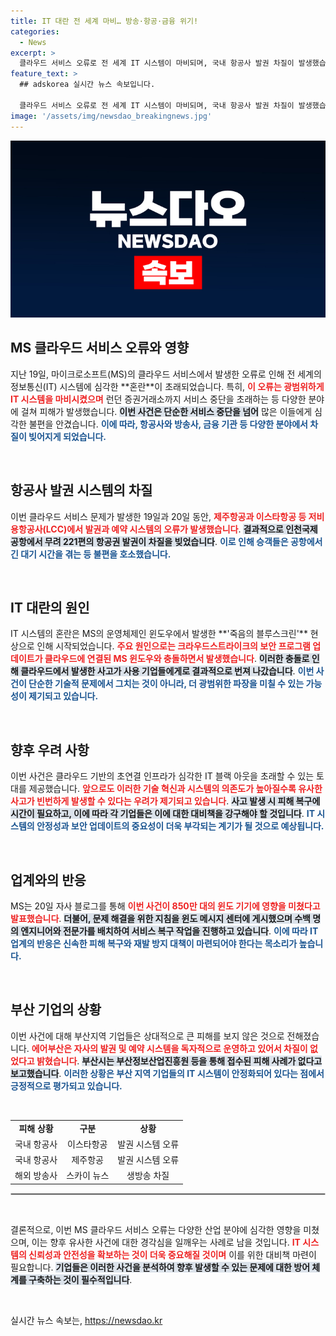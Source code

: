 ```yaml
---
title: IT 대란 전 세계 마비… 방송·항공·금융 위기!
categories:
  - News
excerpt: >
  클라우드 서비스 오류로 전 세계 IT 시스템이 마비되며, 국내 항공사 발권 차질이 발생했습니다. 제주항공과 이스타항공 등은 발권 시스템 오류로 수십 편의 항공편이 지연됐고, 이는 MS의 업데이트 충돌로 인한 대규모 사고입니다.
feature_text: >
  ## adskorea 실시간 뉴스 속보입니다.

  클라우드 서비스 오류로 전 세계 IT 시스템이 마비되며, 국내 항공사 발권 차질이 발생했습니다. 제주항공과 이스타항공 등은 발권 시스템 오류로 수십 편의 항공편이 지연됐고, 이는 MS의 업데이트 충돌로 인한 대규모 사고입니다.
image: '/assets/img/newsdao_breakingnews.jpg'
---
```


<p><img src="/assets/img/newsdao_breakingnews.jpg" alt="adskorea 속보" /></p>

<h2 data-ke-size="size26">MS 클라우드 서비스 오류와 영향</h2>

<p data-ke-size="size16">지난 19일, 마이크로소프트(MS)의 클라우드 서비스에서 발생한 오류로 인해 전 세계의 정보통신(IT) 시스템에 심각한 **혼란**이 초래되었습니다. 특히, <b><span style="color: #ee2323;">이 오류는 광범위하게 IT 시스템을 마비시켰으며</span></b> 런던 증권거래소까지 서비스 중단을 초래하는 등 다양한 분야에 걸쳐 피해가 발생했습니다. <b><span style="background-color: #21538527;">이번 사건은 단순한 서비스 중단을 넘어</span></b> 많은 이들에게 심각한 불편을 안겼습니다. <b><span style="color: #1a5490;">이에 따라, 항공사와 방송사, 금융 기관 등 다양한 분야에서 차질이 빚어지게 되었습니다.</span></b></p>

<p data-ke-size="size16">&nbsp;</p>

<h2 data-ke-size="size26">항공사 발권 시스템의 차질</h2>

<p data-ke-size="size16">이번 클라우드 서비스 문제가 발생한 19일과 20일 동안, <b><span style="color: #ee2323;">제주항공과 이스타항공 등 저비용항공사(LCC)에서 발권과 예약 시스템의 오류가 발생했습니다</span></b>. <b><span style="background-color: #21538527;">결과적으로 인천국제공항에서 무려 221편의 항공권 발권이 차질을 빚었습니다</span></b>. <b><span style="color: #1a5490;">이로 인해 승객들은 공항에서 긴 대기 시간을 겪는 등 불편을 호소했습니다.</span></b></p>

<p data-ke-size="size16">&nbsp;</p>

<h2 data-ke-size="size26">IT 대란의 원인</h2>

<p data-ke-size="size16">IT 시스템의 혼란은 MS의 운영체제인 윈도우에서 발생한 **'죽음의 블루스크린'** 현상으로 인해 시작되었습니다. <b><span style="color: #ee2323;">주요 원인으로는 크라우드스트라이크의 보안 프로그램 업데이트가 클라우드에 연결된 MS 윈도우와 충돌하면서 발생했습니다</span></b>. <b><span style="background-color: #21538527;">이러한 충돌로 인해 클라우드에서 발생한 사고가 사용 기업들에게로 결과적으로 번져 나갔습니다</span></b>. <b><span style="color: #1a5490;">이번 사건이 단순한 기술적 문제에서 그치는 것이 아니라, 더 광범위한 파장을 미칠 수 있는 가능성이 제기되고 있습니다.</span></b></p>

<p data-ke-size="size16">&nbsp;</p>

<h2 data-ke-size="size26">향후 우려 사항</h2>

<p data-ke-size="size16">이번 사건은 클라우드 기반의 초연결 인프라가 심각한 IT 블랙 아웃을 초래할 수 있는 토대를 제공했습니다. <b><span style="color: #ee2323;">앞으로도 이러한 기술 혁신과 시스템의 의존도가 높아질수록 유사한 사고가 빈번하게 발생할 수 있다는 우려가 제기되고 있습니다</span></b>. <b><span style="background-color: #21538527;">사고 발생 시 피해 복구에 시간이 필요하고, 이에 따라 각 기업들은 이에 대한 대비책을 강구해야 할 것입니다</span></b>. <b><span style="color: #1a5490;">IT 시스템의 안정성과 보안 업데이트의 중요성이 더욱 부각되는 계기가 될 것으로 예상됩니다.</span></b></p>

<p data-ke-size="size16">&nbsp;</p>

<h2 data-ke-size="size26">업계와의 반응</h2>

<p data-ke-size="size16">MS는 20일 자사 블로그를 통해 <b><span style="color: #ee2323;">이번 사건이 850만 대의 윈도 기기에 영향을 미쳤다고 발표했습니다</span></b>. <b><span style="background-color: #21538527;">더불어, 문제 해결을 위한 지침을 윈도 메시지 센터에 게시했으며 수백 명의 엔지니어와 전문가를 배치하여 서비스 복구 작업을 진행하고 있습니다</span></b>. <b><span style="color: #1a5490;">이에 따라 IT 업계의 반응은 신속한 피해 복구와 재발 방지 대책이 마련되어야 한다는 목소리가 높습니다.</span></b></p>

<p data-ke-size="size16">&nbsp;</p>

<h2 data-ke-size="size26">부산 기업의 상황</h2>

<p data-ke-size="size16">이번 사건에 대해 부산지역 기업들은 상대적으로 큰 피해를 보지 않은 것으로 전해졌습니다. <b><span style="color: #ee2323;">에어부산은 자사의 발권 및 예약 시스템을 독자적으로 운영하고 있어서 차질이 없었다고 밝혔습니다</span></b>. <b><span style="background-color: #21538527;">부산시는 부산정보산업진흥원 등을 통해 접수된 피해 사례가 없다고 보고했습니다</span></b>. <b><span style="color: #1a5490;">이러한 상황은 부산 지역 기업들의 IT 시스템이 안정화되어 있다는 점에서 긍정적으로 평가되고 있습니다.</span></b></p>

<p data-ke-size="size16">&nbsp;</p>

<table style="width: 100%; border-collapse: collapse;">
<tbody>
<tr>
<td style="text-align: center; height: 17px;"><b>피해 상황</b></td>
<td style="text-align: center; height: 17px;"><b>구분</b></td>
<td style="text-align: center; height: 17px;"><b>상황</b></td>
</tr>
<tr>
<td style="text-align: center; height: 17px;">국내 항공사</td>
<td style="text-align: center; height: 17px;">이스타항공</td>
<td style="text-align: center; height: 17px;">발권 시스템 오류</td>
</tr>
<tr>
<td style="text-align: center; height: 17px;">국내 항공사</td>
<td style="text-align: center; height: 17px;">제주항공</td>
<td style="text-align: center; height: 17px;">발권 시스템 오류</td>
</tr>
<tr>
<td style="text-align: center; height: 17px;">해외 방송사</td>
<td style="text-align: center; height: 17px;">스카이 뉴스</td>
<td style="text-align: center; height: 17px;">생방송 차질</td>
</tr>
</tbody>
</table>

<hr style="border: 1px solid #cccccc;">

<p data-ke-size="size16">&nbsp;</p>

<p data-ke-size="size16">결론적으로, 이번 MS 클라우드 서비스 오류는 다양한 산업 분야에 심각한 영향을 미쳤으며, 이는 향후 유사한 사건에 대한 경각심을 일깨우는 사례로 남을 것입니다. <b><span style="color: #ee2323;">IT 시스템의 신뢰성과 안전성을 확보하는 것이 더욱 중요해질 것이며</span></b> 이를 위한 대비책 마련이 필요합니다. <b><span style="background-color: #21538527;">기업들은 이러한 사건을 분석하여 향후 발생할 수 있는 문제에 대한 방어 체계를 구축하는 것이 필수적입니다</span></b>.</p>

<p data-ke-size="size16">&nbsp;</p>
실시간 뉴스 속보는, <a href="https://newsdao.kr" rel="dofollow">https://newsdao.kr</a>


